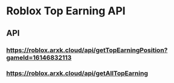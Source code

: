 # Roblox Top Earning API

## API

### https://roblox.arxk.cloud/api/getTopEarningPosition?gameId=16146832113
### https://roblox.arxk.cloud/api/getAllTopEarning





